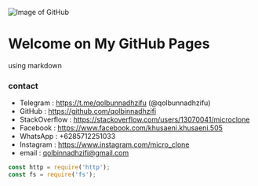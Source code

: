![Image of GitHub](https://octodex.github.com/images/nyantocat.gif)
# Welcome on My GitHub Pages
using markdown

### contact
- Telegram : https://t.me/qolbunnadhzifu (@qolbunnadhzifu)
- GitHub : https://github.com/qolbinnadhzifi
- StackOverflow : https://stackoverflow.com/users/13070041/microclone
- Facebook : https://www.facebook.com/khusaeni.khusaeni.505
- WhatsApp : +6285712251033
- Instagram : https://www.instagram.com/micro_clone
- email : qolbinnadhzifi@gmail.com

```node.js
const http = require('http');
const fs = require('fs');
```
